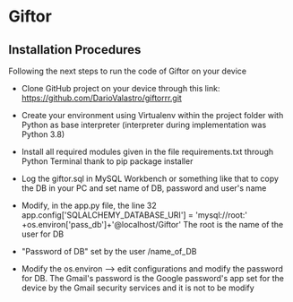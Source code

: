 # Giftor

## Installation Procedures

Following the next steps to run the code of Giftor on your device

* Clone GitHub project on your device through this link: https://github.com/DarioValastro/giftorrr.git 

* Create your environment using Virtualenv within the project folder with Python as base interpreter (interpreter during implementation was Python 3.8) 

* Install all required modules given in the file requirements.txt through Python Terminal thank to pip package installer 

* Log the giftor.sql in MySQL Workbench or something like that to copy the DB in your PC and set name of DB, password and user's name 

* Modify, in the app.py file, the line 32
	app.config['SQLALCHEMY_DATABASE_URI'] = 'mysql://root:' +os.environ['pass_db']+'@localhost/Giftor'
The root is the name of the user for DB
+ "Password of DB" set by the user 
/name_of_DB

* Modify the os.environ --> edit configurations and modify the password for DB. 
	The Gmail's password is the Google password's app set for the device by the Gmail security services and it is not to be modify


